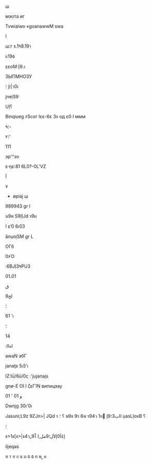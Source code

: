 ш

мэота иг

Tvwiaiwo «goanawwM swa

ا

 ш؛г
ธ.1٩8.19١

แ19٥

εεοΜ·[θ.ι

ЗЫПМНОЗУ

؛
 j)|ว0เ

jneịS9

UỊ؟

Binqiueg ۶5сог Ιεε-6ε 3ย
од ε0  ا
ммм

؛٩-

؛٢'

111

эр'^зо

ε·ηε:81 6L0?-0L'VZ

 أ

٧

* øpiaj ш

989943 gr l

น9พ
S9ỊỊJd ร9ผ

ا ε‘0 6เ03

ânụoịSM gr L

ОГб

0۶Ό

:6BJỊ3٩PU3

01،01

ق

لح9

؛

61 'เ

 ؛

14

:اةاا

awaN
эбГ

janaţs
5เ5'เ

ΙΖ؛Ιΰ/6ϋ/0ς :'jujanajs

gnø-E OI ا ζεΓΊΝ випицэау

01 ' 01 و

Dwnjg
30เ‘0เ

Jasuni;L9z 9ZJn>| JQd
ร   ؟
؛
พ9ธ
9ร
6พ ร94ว
1ย
 ًااب3؛9إ
ụasLỊoxB   ؟

؛

ธ>1ธ[ธ>|ธ4ว„9โ
إ٤أ0إلأل؛9مل,ا

iljeqas

ท
ร
ท
อ
น
ผ
٥
٥
ท
พ
ู
ค
